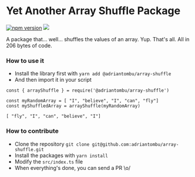 Yet Another Array Shuffle Package
=================================

[![npm version](https://badge.fury.io/js/%40adriantombu%2Farray-shuffle.svg)](https://badge.fury.io/js/%40adriantombu%2Farray-shuffle) [![](https://img.shields.io/badge/Buy%20me%20a%20tree-%F0%9F%8C%B3-lightgreen)](https://offset.earth/adrian)

A package that... well... shuffles the values of an array. Yup. That's all. All in 206 bytes of code.

### How to use it

* Install the library first with `yarn add @adriantombu/array-shuffle`
* And then import it in your script

```
const { arrayShuffle } = require('@adriantombu/array-shuffle')

const myRandomArray = [ "I", "believe", "I", "can", "fly"]
const myShuffledArray = arrayShuffle(myRandomArray)

[ "fly", "I", "can", "believe", "I"]
```

### How to contribute

* Clone the repository `git clone git@github.com:adriantombu/array-shuffle.git`
* Install the packages with `yarn install`
* Modify the `src/index.ts` file
* When everything's done, you can send a PR \o/
